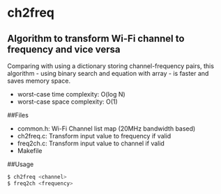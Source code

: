 # ch2freq

Algorithm to transform Wi-Fi channel to frequency and vice versa
----------------------------------------------------------------

Comparing with using a dictionary storing channel-frequency pairs,
this algorithm - using binary search and equation with array - is faster and saves memory space.
- worst-case time complexity: O(log N)
- worst-case space complexity: O(1)

##Files
- common.h: Wi-Fi Channel list map (20MHz bandwidth based)
- ch2freq.c: Transform input value to frequency if valid
- freq2ch.c: Transform input value to channel if valid
- Makefile

##Usage
```sh
$ ch2freq <channel>
$ freq2ch <frequency>
```
